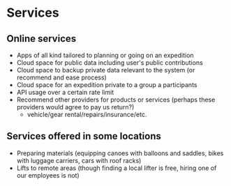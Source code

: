 # Services

## Online services

- Apps of all kind tailored to planning or going on an expedition
- Cloud space for public data including user's public contributions
- Cloud space to backup private data relevant to the system (or recommend and ease process)
- Cloud space for an expedition private to a group a participants
- API usage over a certain rate limit
- Recommend other providers for products or services (perhaps these providers would agree to pay us return?)
  - vehicle/gear rental/repairs/insurance/etc.

## Services offered in some locations

- Preparing materials (equipping canoes with balloons and saddles, bikes with luggage carriers, cars with roof racks)
- Lifts to remote areas (though finding a local lifter is free, hiring one of our employees is not)